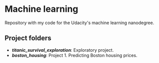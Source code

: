 # Machine learning
Repository with my code for the Udacity's machine learning nanodegree.

## Project folders ##

* ***titanic_survival_exploration***: Exploratory project.
* ***boston_housing***: Project 1. Predicting Boston housing prices.
